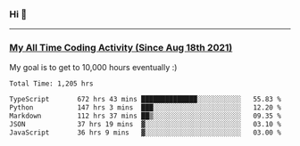 ### Hi 🙂

---

### <a href="https://wakatime.com/@Eroxl">My All Time Coding Activity (Since Aug 18th 2021)</a>
My goal is to get to 10,000 hours eventually :)
<!--START_SECTION:waka-->

```txt
Total Time: 1,205 hrs

TypeScript       672 hrs 43 mins ██████████████░░░░░░░░░░░   55.83 %
Python           147 hrs 3 mins  ███░░░░░░░░░░░░░░░░░░░░░░   12.20 %
Markdown         112 hrs 37 mins ██▒░░░░░░░░░░░░░░░░░░░░░░   09.35 %
JSON             37 hrs 19 mins  ▓░░░░░░░░░░░░░░░░░░░░░░░░   03.10 %
JavaScript       36 hrs 9 mins   ▓░░░░░░░░░░░░░░░░░░░░░░░░   03.00 %
```

<!--END_SECTION:waka-->
